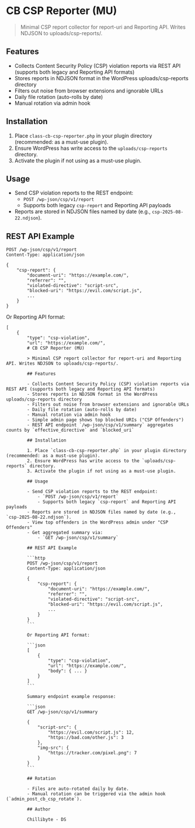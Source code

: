 # CB CSP Reporter (MU)

> Minimal CSP report collector for report-uri and Reporting API. Writes NDJSON to uploads/csp-reports/.

## Features

- Collects Content Security Policy (CSP) violation reports via REST API (supports both legacy and Reporting API formats)
- Stores reports in NDJSON format in the WordPress uploads/csp-reports directory
- Filters out noise from browser extensions and ignorable URLs
- Daily file rotation (auto-rolls by date)
- Manual rotation via admin hook

## Installation

1. Place `class-cb-csp-reporter.php` in your plugin directory (recommended: as a must-use plugin).
2. Ensure WordPress has write access to the `uploads/csp-reports` directory.
3. Activate the plugin if not using as a must-use plugin.

## Usage

- Send CSP violation reports to the REST endpoint:
	- `POST /wp-json/csp/v1/report`
	- Supports both legacy `csp-report` and Reporting API payloads
- Reports are stored in NDJSON files named by date (e.g., `csp-2025-08-22.ndjson`).

## REST API Example

```
POST /wp-json/csp/v1/report
Content-Type: application/json

{
	"csp-report": {
		"document-uri": "https://example.com/",
		"referrer": "",
		"violated-directive": "script-src",
		"blocked-uri": "https://evil.com/script.js",
		...
	}
}
```

Or Reporting API format:

```
[
	{
		"type": "csp-violation",
		"url": "https://example.com/",
		# CB CSP Reporter (MU)

		> Minimal CSP report collector for report-uri and Reporting API. Writes NDJSON to uploads/csp-reports/.

		## Features

		- Collects Content Security Policy (CSP) violation reports via REST API (supports both legacy and Reporting API formats)
		- Stores reports in NDJSON format in the WordPress uploads/csp-reports directory
		- Filters out noise from browser extensions and ignorable URLs
		- Daily file rotation (auto-rolls by date)
		- Manual rotation via admin hook
		- Simple admin page shows top blocked URIs ("CSP Offenders")
		- REST API endpoint `/wp-json/csp/v1/summary` aggregates counts by `effective_directive` and `blocked_uri`

		## Installation

		1. Place `class-cb-csp-reporter.php` in your plugin directory (recommended: as a must-use plugin).
		2. Ensure WordPress has write access to the `uploads/csp-reports` directory.
		3. Activate the plugin if not using as a must-use plugin.

		## Usage

		- Send CSP violation reports to the REST endpoint:
			- `POST /wp-json/csp/v1/report`
			- Supports both legacy `csp-report` and Reporting API payloads
		- Reports are stored in NDJSON files named by date (e.g., `csp-2025-08-22.ndjson`).
		- View top offenders in the WordPress admin under "CSP Offenders"
		- Get aggregated summary via:
			- `GET /wp-json/csp/v1/summary`

		## REST API Example

		```http
		POST /wp-json/csp/v1/report
		Content-Type: application/json

		{
			"csp-report": {
				"document-uri": "https://example.com/",
				"referrer": "",
				"violated-directive": "script-src",
				"blocked-uri": "https://evil.com/script.js",
				...
			}
		}
		```

		Or Reporting API format:

		```json
		[
			{
				"type": "csp-violation",
				"url": "https://example.com/",
				"body": { ... }
			}
		]
		```

		Summary endpoint example response:

		```json
		GET /wp-json/csp/v1/summary

		{
			"script-src": {
				"https://evil.com/script.js": 12,
				"https://bad.com/other.js": 3
			},
			"img-src": {
				"https://tracker.com/pixel.png": 7
			}
		}
		```

		## Rotation

		- Files are auto-rotated daily by date.
		- Manual rotation can be triggered via the admin hook (`admin_post_cb_csp_rotate`).

		## Author

		Chillibyte - DS
